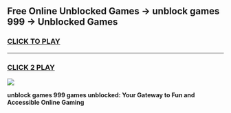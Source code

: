 
## Free Online Unblocked Games → unblock games 999 → Unblocked Games
<h3>
<a href="https://premium.freeplayer.one?title=unblock_games_999&ref=21F">CLICK TO PLAY</a></h3>
<hr>

<h3>
<a href="https://premium.freeplayer.one?title=unblock_games_999&ref=21F">CLICK 2 PLAY</a>
  
</h3>

<a href="https://premium.freeplayer.one?title=unblock_games_999&ref=21F/"><img src="https://clearcache.store/games.png"></a>


**unblock games 999 games unblocked: Your Gateway to Fun and Accessible Online Gaming**
